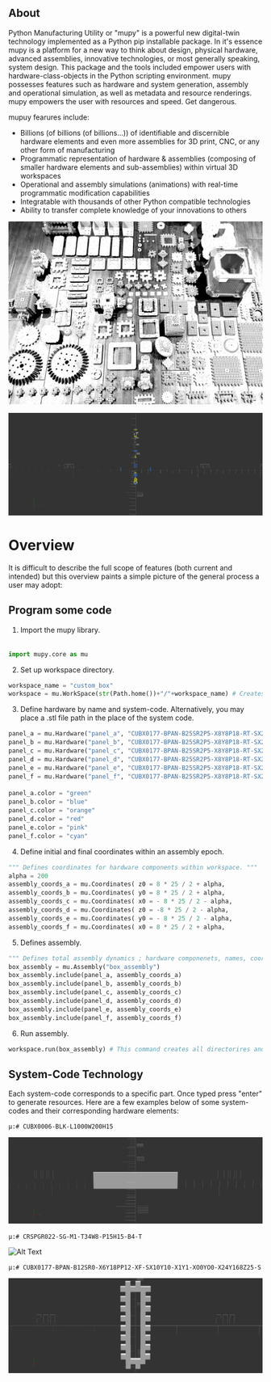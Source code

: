 ## About

Python Manufacturing Utility or "mupy" is a powerful new digital-twin technology implemented as a Python pip installable package. In it's essence mupy is a platform for a new way to think about design, physical hardware, advanced assemblies, innovative technologies, or most generally speaking, system design. This package and the tools included empower users with hardware-class-objects in the Python scripting environment. mupy possesses features such as hardware and system generation, assembly and operational simulation, as well as metadata and resource renderings. mupy empowers the user with resources and speed. Get dangerous.

mupuy fearures include:

- Billions (of billions (of billions...)) of identifiable and discernible hardware elements and even more assemblies for 3D print, CNC, or any other form of manufacturing
- Programmatic representation of hardware & assemblies (composing of smaller hardware elements and sub-assemblies) within virtual 3D workspaces
- Operational and assembly simulations (animations) with real-time programmatic modification capabilities
- Integratable with thousands of other Python compatible technologies
- Ability to transfer complete knowledge of your innovations to others

<p align="center">
  <img
  src="resources/printed_hardware.png"
  style="display: inline-block; margin: 0 auto; width: 1000px ">
</p>


![Alt Text](resources/gearbox_assembly.gif)



# Overview

It is difficult to describe the full scope of features (both current and intended) but this overview paints a simple picture of the general process a user may adopt: 

## Program some code

1. Import the mupy library.

```python

import mupy.core as mu

```

2. Set up workspace directory.

```python
workspace_name = "custom_box"
workspace = mu.WorkSpace(str(Path.home())+"/"+workspace_name) # Creates workspace directory relative to home path.

```

3. Define hardware by name and system-code. Alternatively, you may place a .stl file path in the place of the system code.


```python
panel_a = mu.Hardware("panel_a", "CUBX0177-BPAN-B25SR2P5-X8Y8P18-RT-SX25Y25-X8Y8-X20Y20Z5")
panel_b = mu.Hardware("panel_b", "CUBX0177-BPAN-B25SR2P5-X8Y8P18-RT-SX25Y25-X8Y8-X20Y20Z5")
panel_c = mu.Hardware("panel_c", "CUBX0177-BPAN-B25SR2P5-X8Y8P18-RT-SX25Y25-X8Y8-X20Y20Z5")
panel_d = mu.Hardware("panel_d", "CUBX0177-BPAN-B25SR2P5-X8Y8P18-RT-SX25Y25-X8Y8-X20Y20Z5")
panel_e = mu.Hardware("panel_e", "CUBX0177-BPAN-B25SR2P5-X8Y8P18-RT-SX25Y25-X8Y8-X20Y20Z5")
panel_f = mu.Hardware("panel_f", "CUBX0177-BPAN-B25SR2P5-X8Y8P18-RT-SX25Y25-X8Y8-X20Y20Z5")

panel_a.color = "green"
panel_b.color = "blue"
panel_c.color = "orange"
panel_d.color = "red"
panel_e.color = "pink"
panel_f.color = "cyan"
```

4. Define initial and final coordinates within an assembly epoch.

```python
""" Defines coordinates for hardware components within workspace. """
alpha = 200 
assembly_coords_a = mu.Coordinates( z0 = 8 * 25 / 2 + alpha,             zf = 8 * 25 / 2                                       )
assembly_coords_b = mu.Coordinates( y0 = 8 * 25 / 2 + alpha,             yf = 8 * 25 / 2,             af = -90                 )
assembly_coords_c = mu.Coordinates( x0 = - 8 * 25 / 2 - alpha,           xf = - 8 * 25 / 2,           bf = -90                 )
assembly_coords_d = mu.Coordinates( z0 = -8 * 25 / 2 - alpha,            zf = -8 * 25 / 2,            bf = 180                 )
assembly_coords_e = mu.Coordinates( y0 = - 8 * 25 / 2 - alpha,           yf = - 8 * 25 / 2,           af = 90                  )
assembly_coords_f = mu.Coordinates( x0 = 8 * 25 / 2 + alpha,             xf = 8 * 25 / 2,             af = 90,       cf = 90   )
```

5. Defines assembly.

```python
""" Defines total assembly dynamics ; hardware componenets, names, coordinates, information and metadata. """
box_assembly = mu.Assembly("box_assembly")
box_assembly.include(panel_a, assembly_coords_a) 
box_assembly.include(panel_b, assembly_coords_b) 
box_assembly.include(panel_c, assembly_coords_c)
box_assembly.include(panel_d, assembly_coords_d)
box_assembly.include(panel_e, assembly_coords_e)
box_assembly.include(panel_f, assembly_coords_f)
```

6. Run assembly.

```python
workspace.run(box_assembly) # This command creates all directorires and assemblies.

```

## System-Code Technology

Each system-code corresponds to a specific part. Once typed press "enter" to generate resources. Here are a few examples below of some system-codes and their corresponding hardware elements:

    μ:# CUBX0006-BLK-L1000W200H15

![Alt Text](resources/CUBX0006-BLK-L1000W200H15.gif)

    μ:# CRSPGR022-SG-M1-T34W8-P15H15-B4-T

![Alt Text](resources/CRSPGR022-SG-M1-T34W8-P15H15-B4-T.gif)

    μ:# CUBX0177-BPAN-B12SR0-X6Y18PP12-XF-SX10Y10-X1Y1-XO0YO0-X24Y168Z25-S

![Alt Text](resources/CUBX0177-BPAN-B12SR0-X6Y18PP12-XF-SX10Y10-X1Y1-XO0YO0-X24Y168Z25-S.gif)
